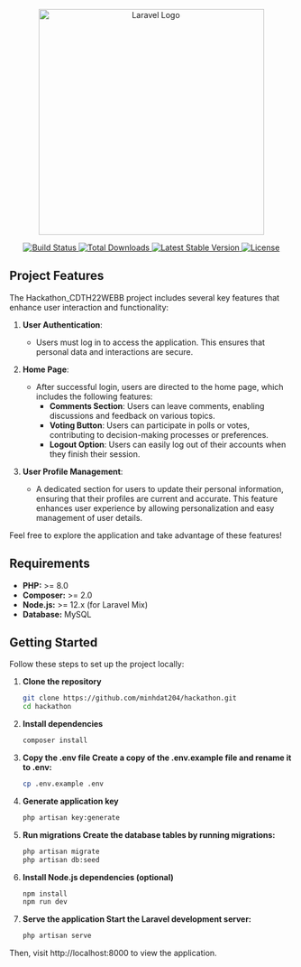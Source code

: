 <p align="center">
    <a href="https://laravel.com" target="_blank">
        <img src="https://raw.githubusercontent.com/laravel/art/master/logo-lockup/5%20SVG/2%20CMYK/1%20Full%20Color/laravel-logolockup-cmyk-red.svg" width="400" alt="Laravel Logo">
    </a>
</p>

<p align="center">
    <a href="https://github.com/laravel/framework/actions">
        <img src="https://github.com/laravel/framework/workflows/tests/badge.svg" alt="Build Status">
    </a>
    <a href="https://packagist.org/packages/laravel/framework">
        <img src="https://img.shields.io/packagist/dt/laravel/framework" alt="Total Downloads">
    </a>
    <a href="https://packagist.org/packages/laravel/framework">
        <img src="https://img.shields.io/packagist/v/laravel/framework" alt="Latest Stable Version">
    </a>
    <a href="https://packagist.org/packages/laravel/framework">
        <img src="https://img.shields.io/packagist/l/laravel/framework" alt="License">
    </a>
</p>

## Project Features

The Hackathon_CDTH22WEBB project includes several key features that enhance user interaction and functionality:

1. **User Authentication**:
   - Users must log in to access the application. This ensures that personal data and interactions are secure.

2. **Home Page**:
   - After successful login, users are directed to the home page, which includes the following features:
     - **Comments Section**: Users can leave comments, enabling discussions and feedback on various topics.
     - **Voting Button**: Users can participate in polls or votes, contributing to decision-making processes or preferences.
     - **Logout Option**: Users can easily log out of their accounts when they finish their session.

3. **User Profile Management**:
   - A dedicated section for users to update their personal information, ensuring that their profiles are current and accurate. This feature enhances user experience by allowing personalization and easy management of user details.

Feel free to explore the application and take advantage of these features!

## Requirements

- **PHP:** >= 8.0
- **Composer:** >= 2.0
- **Node.js:** >= 12.x (for Laravel Mix)
- **Database:** MySQL

## Getting Started

Follow these steps to set up the project locally:

1. **Clone the repository**
   ```bash
   git clone https://github.com/minhdat204/hackathon.git
   cd hackathon
2. **Install dependencies**
   ```bash
   composer install
3. **Copy the .env file Create a copy of the .env.example file and rename it to .env:**
    ```bash
   cp .env.example .env
4. **Generate application key**
    ```bash
   php artisan key:generate
5. **Run migrations Create the database tables by running migrations:**
    ```bash
    php artisan migrate
    php artisan db:seed
6. **Install Node.js dependencies (optional)**
    ```bash
    npm install
    npm run dev
7. **Serve the application Start the Laravel development server:**
    ```bash
    php artisan serve
Then, visit http://localhost:8000 to view the application.

